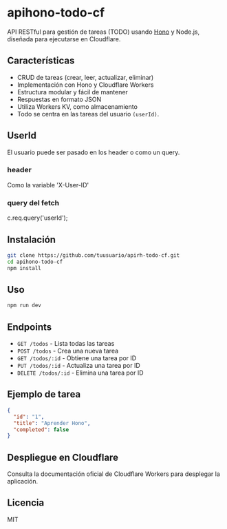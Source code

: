 # apihono-todo-cf

API RESTful para gestión de tareas (TODO) usando [Hono](https://hono.dev/) y Node.js, diseñada para ejecutarse en Cloudflare.

## Características

- CRUD de tareas (crear, leer, actualizar, eliminar)
- Implementación con Hono y Cloudflare Workers
- Estructura modular y fácil de mantener
- Respuestas en formato JSON
- Utiliza Workers KV, como almacenamiento
- Todo se centra en las tareas del usuario `(userId)`.

## UserId

El usuario puede ser pasado en los header o como un query.

### header

Como la variable 'X-User-ID'

### query del fetch

c.req.query('userId');

## Instalación

```bash
git clone https://github.com/tuusuario/apirh-todo-cf.git
cd apihono-todo-cf
npm install
```

## Uso

```bash
npm run dev
```

## Endpoints

- `GET /todos` - Lista todas las tareas
- `POST /todos` - Crea una nueva tarea
- `GET /todos/:id` - Obtiene una tarea por ID
- `PUT /todos/:id` - Actualiza una tarea por ID
- `DELETE /todos/:id` - Elimina una tarea por ID

## Ejemplo de tarea

```json
{
  "id": "1",
  "title": "Aprender Hono",
  "completed": false
}
```

## Despliegue en Cloudflare

Consulta la documentación oficial de Cloudflare Workers para desplegar la aplicación.

## Licencia

MIT
